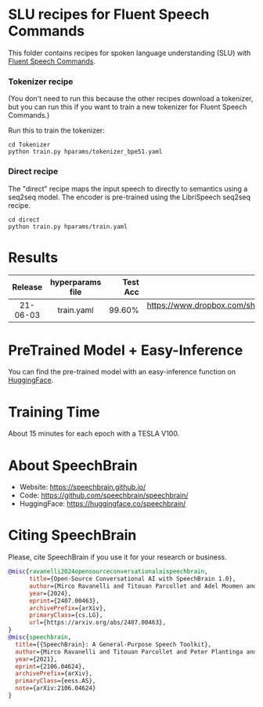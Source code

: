# SLU recipes for Fluent Speech Commands
This folder contains recipes for spoken language understanding (SLU) with [Fluent Speech Commands](fluent.ai/research/fluent-speech-commands/).

### Tokenizer recipe
(You don't need to run this because the other recipes download a tokenizer, but you can run this if you want to train a new tokenizer for Fluent Speech Commands.)

Run this to train the tokenizer:

```
cd Tokenizer
python train.py hparams/tokenizer_bpe51.yaml
```

### Direct recipe
The "direct" recipe maps the input speech to directly to semantics using a seq2seq model.
The encoder is pre-trained using the LibriSpeech seq2seq recipe.

```
cd direct
python train.py hparams/train.yaml
```

# Results

| Release | hyperparams file | Test Acc | Model link | GPUs |
|:-------------:|:---------------------------:| -----:| -----:| --------:|
| 21-06-03 | train.yaml | 99.60% | https://www.dropbox.com/sh/wal9ap0go9f66qw/AADBVlGs_E2pEU4vYJgEe3Fba?dl=0 | 1xV100 32GB |


# PreTrained Model + Easy-Inference
You can find the pre-trained model with an easy-inference function on [HuggingFace](https://huggingface.co/speechbrain/slu-direct-fluent-speech-commands-librispeech-asr).


# Training Time
About 15 minutes for each epoch with a TESLA V100.


# **About SpeechBrain**
- Website: https://speechbrain.github.io/
- Code: https://github.com/speechbrain/speechbrain/
- HuggingFace: https://huggingface.co/speechbrain/


# **Citing SpeechBrain**
Please, cite SpeechBrain if you use it for your research or business.

```bibtex
@misc{ravanelli2024opensourceconversationalaispeechbrain,
      title={Open-Source Conversational AI with SpeechBrain 1.0},
      author={Mirco Ravanelli and Titouan Parcollet and Adel Moumen and Sylvain de Langen and Cem Subakan and Peter Plantinga and Yingzhi Wang and Pooneh Mousavi and Luca Della Libera and Artem Ploujnikov and Francesco Paissan and Davide Borra and Salah Zaiem and Zeyu Zhao and Shucong Zhang and Georgios Karakasidis and Sung-Lin Yeh and Pierre Champion and Aku Rouhe and Rudolf Braun and Florian Mai and Juan Zuluaga-Gomez and Seyed Mahed Mousavi and Andreas Nautsch and Xuechen Liu and Sangeet Sagar and Jarod Duret and Salima Mdhaffar and Gaelle Laperriere and Mickael Rouvier and Renato De Mori and Yannick Esteve},
      year={2024},
      eprint={2407.00463},
      archivePrefix={arXiv},
      primaryClass={cs.LG},
      url={https://arxiv.org/abs/2407.00463},
}
@misc{speechbrain,
  title={{SpeechBrain}: A General-Purpose Speech Toolkit},
  author={Mirco Ravanelli and Titouan Parcollet and Peter Plantinga and Aku Rouhe and Samuele Cornell and Loren Lugosch and Cem Subakan and Nauman Dawalatabad and Abdelwahab Heba and Jianyuan Zhong and Ju-Chieh Chou and Sung-Lin Yeh and Szu-Wei Fu and Chien-Feng Liao and Elena Rastorgueva and François Grondin and William Aris and Hwidong Na and Yan Gao and Renato De Mori and Yoshua Bengio},
  year={2021},
  eprint={2106.04624},
  archivePrefix={arXiv},
  primaryClass={eess.AS},
  note={arXiv:2106.04624}
}
```

